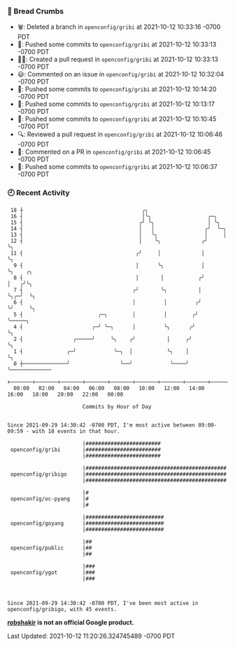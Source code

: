 ### 🍞 Bread Crumbs

 * 🗑: Deleted a branch in `openconfig/gribi` at 2021-10-12 10:33:16 -0700 PDT
 * 🚢: Pushed some commits to `openconfig/gribi` at 2021-10-12 10:33:13 -0700 PDT
 * ✍🏼: Created a pull request in `openconfig/gribi` at 2021-10-12 10:33:13 -0700 PDT
 * 😃: Commented on an issue in `openconfig/gribi` at 2021-10-12 10:32:04 -0700 PDT
 * 🚢: Pushed some commits to `openconfig/gribi` at 2021-10-12 10:14:20 -0700 PDT
 * 🚢: Pushed some commits to `openconfig/gribi` at 2021-10-12 10:13:17 -0700 PDT
 * 🚢: Pushed some commits to `openconfig/gribi` at 2021-10-12 10:10:45 -0700 PDT
 * 🔍: Reviewed a pull request in  `openconfig/gribi` at 2021-10-12 10:06:46 -0700 PDT
 * 💬: Commented on a PR in  `openconfig/gribi` at 2021-10-12 10:06:45 -0700 PDT
 * 🚢: Pushed some commits to `openconfig/gribi` at 2021-10-12 10:06:37 -0700 PDT

### 🕘 Recent Activity
```
 18 ┼                                      ╭╮
 16 ┤                                      │╰╮                  ╭─╮
 15 ┤                                     ╭╯ ╰╮                 │ ╰╮
 14 ┤                                     │   │                ╭╯  ╰─╮
 13 ┤                                     │   ╰╮               │     │
 12 ┤                                     │    ╰╮             ╭╯     ╰╮
 11 ┤                                    ╭╯     │             │       ╰╮
  9 ┤                                    │      ╰╮            │        ╰╮    ╭╮
  8 ┤                                    │       │           ╭╯         │   ╭╯╰╮
  7 ┤                                   ╭╯       ╰╮          │          ╰╮╭─╯  ╰╮
  6 ┤                                   │         │         ╭╯           ╰╯     ╰╮
  5 ┤                        ╭─╮        │         │        ╭╯                    ╰─────╮
  4 ┤                      ╭─╯ ╰─╮      │         ╰╮      ╭╯                           ╰╮
  2 ┤                ╭─────╯     ╰╮    ╭╯          │     ╭╯                             ╰╮
  1 ┤              ╭─╯            ╰─╮  │           ╰╮    │                               ╰╮
  0 ┼──────────────╯                ╰──╯            ╰────╯                                ╰─────────────
    +───────+───────+───────+───────+───────+───────+───────+───────+───────+───────+───────+───────+────
  00:00   02:00   04:00   06:00   08:00   10:00   12:00   14:00   16:00   18:00   20:00   22:00   00:00   

						Commits by Hour of Day


Since 2021-09-29 14:30:42 -0700 PDT, I'm most active between 09:00-09:59 - with 18 events in that hour.

```



```
                        |########################
 openconfig/gribi       |########################
                        |########################

                        |#############################################
 openconfig/gribigo     |#############################################
                        |#############################################

                        |#
 openconfig/oc-pyang    |#
                        |#

                        |#########################
 openconfig/goyang      |#########################
                        |#########################

                        |##
 openconfig/public      |##
                        |##

                        |###
 openconfig/ygot        |###
                        |###



Since 2021-09-29 14:30:42 -0700 PDT, I've been most active in openconfig/gribigo, with 45 events.

```
**[robshakir](mailto:robjs@google.com) is not an official Google product.**  


Last Updated: 2021-10-12 11:20:26.324745489 -0700 PDT
